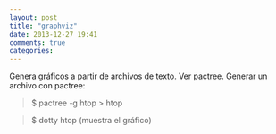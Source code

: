 ```yaml
---
layout: post
title: "graphviz"
date: 2013-12-27 19:41
comments: true
categories: 
---
```

Genera gráficos a partir de archivos de texto. Ver pactree. Generar un archivo con pactree:

>$ pactree -g htop > htop

>$ dotty htop (muestra el gráfico)

